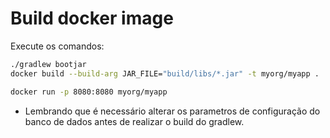 # Build docker image

Execute os comandos:

```sh
./gradlew bootjar
docker build --build-arg JAR_FILE="build/libs/*.jar" -t myorg/myapp .

docker run -p 8080:8080 myorg/myapp
``` 

- Lembrando que é necessário alterar os parametros de configuração do banco de dados antes de realizar o build do gradlew.



